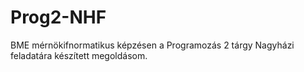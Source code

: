 # Prog2-NHF
BME mérnökifnormatikus képzésen a Programozás 2 tárgy Nagyházi feladatára készített megoldásom.
